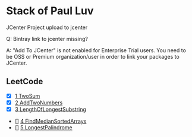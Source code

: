 # Stack of Paul Luv

JCenter Project upload to jcenter

Q: Bintray link to jcenter missing?

A: "Add To JCenter" is not enabled for Enterprise Trial users. You need to be OSS or Premium organization/user in order to link your packages to JCenter.

## LeetCode 

- [x] [1 TwoSum](./app/src/main/java/com/paul/leetcode/TwoSum.java)   
- [x] [2 AddTwoNumbers](./app/src/main/java/com/paul/leetcode/AddTwoNumbers.java)    
- [x] [3 LengthOfLongestSubstring](./app/src/main/java/com/paul/leetcode/LengthOfLongestSubstring.java)   
- [] [4 FindMedianSortedArrays](./app/src/main/java/com/paul/leetcode/FindMedianSortedArrays.java)   
- [] [5 LongestPalindrome](./app/src/main/java/com/paul/leetcode/LongestPalindrome.java)   

